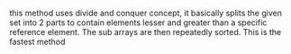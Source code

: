 this method uses divide and conquer concept, it basically splits the given set into 
2 parts to contain elements lesser and greater than a specific reference element. The 
sub arrays are then repeatedly sorted. This is the fastest method
